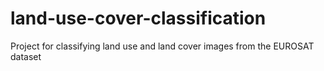 # land-use-cover-classification
Project for classifying land use and land cover images from the EUROSAT dataset
